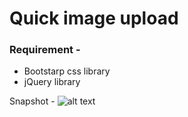 # Quick image upload
### Requirement -
  - Bootstarp css library
  - jQuery library
  
  Snapshot -
  ![alt text](https://github.com/teensumit/quick-image-upload/blob/main/file/snapshot.png?raw=true)
